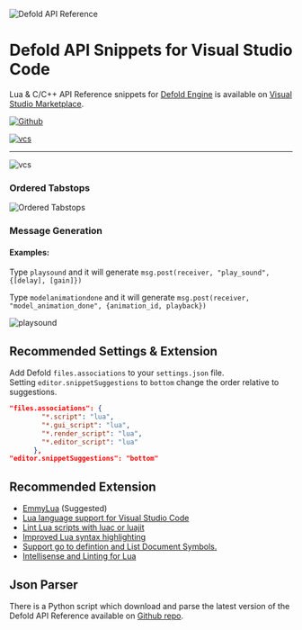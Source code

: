![Defold API Reference](https://selimanac.github.io/assets/gfx/vscode-api-2000x666.png)

# Defold API Snippets for Visual Studio Code

Lua & C/C++ API Reference snippets for [Defold Engine](https://www.defold.com/) is available on [Visual Studio Marketplace](https://marketplace.visualstudio.com/items?itemName=selimanac.defold-vsc-snippets).  

[![Github](https://img.shields.io/static/v1?label=Github&message=v1.2.178&color=blue)](https://github.com/selimanac/defold-vsc-snippets)

[![vcs](https://img.shields.io/static/v1?label=Visual%20Studio%20Marketplace&message=v1.2.178&color=blue)](https://marketplace.visualstudio.com/items?itemName=selimanac.defold-vsc-snippets)

------------

![vcs](https://github.com/selimanac/defold-vsc-snippets/raw/master/images/vscode_view.png)


### Ordered Tabstops

![Ordered Tabstops](https://github.com/selimanac/defold-vsc-snippets/raw/master/images/play_sound_tabs.gif)

### Message Generation

#### Examples: 
Type `playsound` and it will generate  `msg.post(receiver, "play_sound", {[delay], [gain]})`

Type `modelanimationdone` and it will generate `msg.post(receiver, "model_animation_done", {animation_id, playback})`

![playsound](https://github.com/selimanac/defold-vsc-snippets/raw/master/images/play_sound.gif)


## Recommended Settings & Extension

Add Defold `files.associations` to your `settings.json` file.  
Setting `editor.snippetSuggestions` to `bottom` change the order relative to suggestions. 

```json
"files.associations": {
        "*.script": "lua",
        "*.gui_script": "lua",
        "*.render_script": "lua",
        "*.editor_script": "lua"
      },
"editor.snippetSuggestions": "bottom"
```  

##  Recommended Extension

* [EmmyLua](https://marketplace.visualstudio.com/items?itemName=tangzx.emmylua) (Suggested)
* [Lua language support for Visual Studio Code](https://marketplace.visualstudio.com/items?itemName=keyring.Lua)
* [Lint Lua scripts with luac or luajit](https://marketplace.visualstudio.com/items?itemName=dcr30.lualinter)
* [Improved Lua syntax highlighting](https://marketplace.visualstudio.com/items?itemName=jep-a.lua-plus)
* [Support go to defintion and List Document Symbols.](https://marketplace.visualstudio.com/items?itemName=xxxg0001.lua-for-vscode)
* [Intellisense and Linting for Lua](https://marketplace.visualstudio.com/items?itemName=trixnz.vscode-lua)


## Json Parser

There is a Python script which download and parse the latest version of the Defold API Reference available on [Github repo](https://github.com/selimanac/defold-vsc-snippets).


